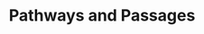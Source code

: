 ---
pid: pt325
title: Pathways and Passages
location_transcription: Penn Treaty Park
coordinates: "[-75.128533161624, 39.965747637287]"
zipcode: '19130'
gen_neighborhood: North Philadelphia
neighborhood: Art Museum,Francisville
outside_phl: 
age: '30'
age_range: 30-39
instagram: 
image_file_name: pt_325.jpg
proposal_transcription: |-
  Interactive walking path on top of a map of the region showing the historical paths different peoples, animals, and geology took throughout time showing the history of movement that points to why people and native was pushed to one direction or another.
  1 near park
  -historical traits -migrations -present-day infrastructure -I-95 -street grid -East Coast Greenway -recreation -fishing -jogging -biking -dog walking
topic: Environment,History,Native Americans
topic_summary: 0, 0, 0, 0
type: Interactive,Space
keywords_other: 
credit: Daniel Paschall
image_labels: |-
  (From above)
  Sidewalk
  -> Lenape Paths
  -> Animal migrations
  -> European settlers
twitter: 
facebook: 
permalink: "/monuments/pt325/"
layout: item-page
---